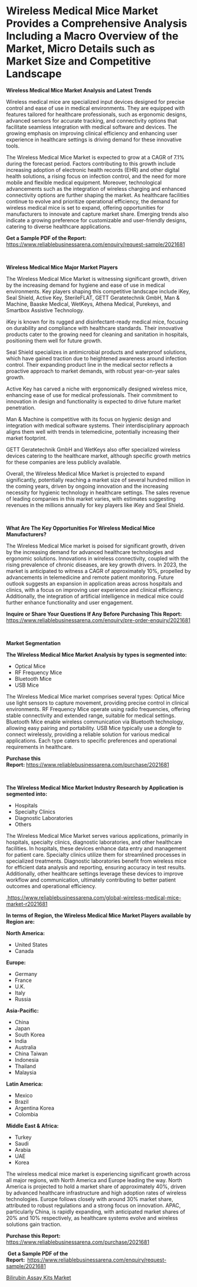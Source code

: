<p><h1>Wireless Medical Mice Market Provides a Comprehensive Analysis Including a Macro Overview of the Market, Micro Details such as Market Size and Competitive Landscape</h1></p><p><strong>Wireless Medical Mice Market Analysis and Latest Trends</strong></p>
<p><p>Wireless medical mice are specialized input devices designed for precise control and ease of use in medical environments. They are equipped with features tailored for healthcare professionals, such as ergonomic designs, advanced sensors for accurate tracking, and connectivity options that facilitate seamless integration with medical software and devices. The growing emphasis on improving clinical efficiency and enhancing user experience in healthcare settings is driving demand for these innovative tools.</p><p>The Wireless Medical Mice Market is expected to grow at a CAGR of 7.1% during the forecast period. Factors contributing to this growth include increasing adoption of electronic health records (EHR) and other digital health solutions, a rising focus on infection control, and the need for more mobile and flexible medical equipment. Moreover, technological advancements such as the integration of wireless charging and enhanced connectivity options are further shaping the market. As healthcare facilities continue to evolve and prioritize operational efficiency, the demand for wireless medical mice is set to expand, offering opportunities for manufacturers to innovate and capture market share. Emerging trends also indicate a growing preference for customizable and user-friendly designs, catering to diverse healthcare applications.</p></p>
<p><strong>Get a Sample PDF of the Report:&nbsp;</strong> <a href="https://www.reliablebusinessarena.com/enquiry/request-sample/2021681?utm_campaign=2110&utm_medium=2&utm_source=Github&utm_content=ia&utm_term=29032025&utm_id=wireless-medical-mice">https://www.reliablebusinessarena.com/enquiry/request-sample/2021681</a></p>
<p>&nbsp;</p>
<p><strong>Wireless Medical Mice Major Market Players</strong></p>
<p><p>The Wireless Medical Mice Market is witnessing significant growth, driven by the increasing demand for hygiene and ease of use in medical environments. Key players shaping this competitive landscape include iKey, Seal Shield, Active Key, SterileFLAT, GETT Geratetechnik GmbH, Man & Machine, Baaske Medical, WetKeys, Athena Medical, Purekeys, and Smartbox Assistive Technology.</p><p>iKey is known for its rugged and disinfectant-ready medical mice, focusing on durability and compliance with healthcare standards. Their innovative products cater to the growing need for cleaning and sanitation in hospitals, positioning them well for future growth.</p><p>Seal Shield specializes in antimicrobial products and waterproof solutions, which have gained traction due to heightened awareness around infection control. Their expanding product line in the medical sector reflects a proactive approach to market demands, with robust year-on-year sales growth.</p><p>Active Key has carved a niche with ergonomically designed wireless mice, enhancing ease of use for medical professionals. Their commitment to innovation in design and functionality is expected to drive future market penetration.</p><p>Man & Machine is competitive with its focus on hygienic design and integration with medical software systems. Their interdisciplinary approach aligns them well with trends in telemedicine, potentially increasing their market footprint.</p><p>GETT Geratetechnik GmbH and WetKeys also offer specialized wireless devices catering to the healthcare market, although specific growth metrics for these companies are less publicly available.</p><p>Overall, the Wireless Medical Mice Market is projected to expand significantly, potentially reaching a market size of several hundred million in the coming years, driven by ongoing innovation and the increasing necessity for hygienic technology in healthcare settings. The sales revenue of leading companies in this market varies, with estimates suggesting revenues in the millions annually for key players like iKey and Seal Shield.</p></p>
<p>&nbsp;</p>
<p><strong>What Are The Key Opportunities For Wireless Medical Mice Manufacturers?</strong></p>
<p><p>The Wireless Medical Mice market is poised for significant growth, driven by the increasing demand for advanced healthcare technologies and ergonomic solutions. Innovations in wireless connectivity, coupled with the rising prevalence of chronic diseases, are key growth drivers. In 2023, the market is anticipated to witness a CAGR of approximately 10%, propelled by advancements in telemedicine and remote patient monitoring. Future outlook suggests an expansion in application areas across hospitals and clinics, with a focus on improving user experience and clinical efficiency. Additionally, the integration of artificial intelligence in medical mice could further enhance functionality and user engagement.</p></p>
<p><strong>Inquire or Share Your Questions If Any Before Purchasing This Report:</strong> <a href="https://www.reliablebusinessarena.com/enquiry/pre-order-enquiry/2021681?utm_campaign=2110&utm_medium=2&utm_source=Github&utm_content=ia&utm_term=29032025&utm_id=wireless-medical-mice">https://www.reliablebusinessarena.com/enquiry/pre-order-enquiry/2021681</a></p>
<p>&nbsp;</p>
<p><strong>Market Segmentation</strong></p>
<p><strong>The Wireless Medical Mice Market Analysis by types is segmented into:</strong></p>
<p><ul><li>Optical Mice</li><li>RF Frequency Mice</li><li>Bluetooth Mice</li><li>USB Mice</li></ul></p>
<p><p>The Wireless Medical Mice market comprises several types: Optical Mice use light sensors to capture movement, providing precise control in clinical environments. RF Frequency Mice operate using radio frequencies, offering stable connectivity and extended range, suitable for medical settings. Bluetooth Mice enable wireless communication via Bluetooth technology, allowing easy pairing and portability. USB Mice typically use a dongle to connect wirelessly, providing a reliable solution for various medical applications. Each type caters to specific preferences and operational requirements in healthcare.</p></p>
<p><strong>Purchase this Report:&nbsp;</strong><a href="https://www.reliablebusinessarena.com/purchase/2021681?utm_campaign=2110&utm_medium=2&utm_source=Github&utm_content=ia&utm_term=29032025&utm_id=wireless-medical-mice">https://www.reliablebusinessarena.com/purchase/2021681</a></p>
<p>&nbsp;</p>
<p><strong>The Wireless Medical Mice Market Industry Research by Application is segmented into:</strong></p>
<p><ul><li>Hospitals</li><li>Specialty Clinics</li><li>Diagnostic Laboratories</li><li>Others</li></ul></p>
<p><p>The Wireless Medical Mice Market serves various applications, primarily in hospitals, specialty clinics, diagnostic laboratories, and other healthcare facilities. In hospitals, these devices enhance data entry and management for patient care. Specialty clinics utilize them for streamlined processes in specialized treatments. Diagnostic laboratories benefit from wireless mice for efficient data analysis and reporting, ensuring accuracy in test results. Additionally, other healthcare settings leverage these devices to improve workflow and communication, ultimately contributing to better patient outcomes and operational efficiency.</p></p>
<p><a href="https://www.reliablebusinessarena.com/global-wireless-medical-mice-market-r2021681?utm_campaign=2110&utm_medium=2&utm_source=Github&utm_content=ia&utm_term=29032025&utm_id=wireless-medical-mice">&nbsp;https://www.reliablebusinessarena.com/global-wireless-medical-mice-market-r2021681</a></p>
<p><strong>In terms of Region, the Wireless Medical Mice Market Players available by Region are:</strong></p>
<p>
    <p> <strong> North America: </strong>
        <ul>
            <li>United States</li>
            <li>Canada</li>
        </ul>
        </p> 
    <p> <strong> Europe: </strong>
        <ul>
            <li>Germany</li>
            <li>France</li>
            <li>U.K.</li>
            <li>Italy</li>
            <li>Russia</li>
        </ul>
        </p> 
    <p> <strong> Asia-Pacific: </strong>
        <ul>
            <li>China</li>
            <li>Japan</li>
            <li>South Korea</li>
            <li>India</li>
            <li>Australia</li>
            <li>China Taiwan</li>
            <li>Indonesia</li>
            <li>Thailand</li>
            <li>Malaysia</li>
        </ul>
        </p> 
    <p> <strong> Latin America: </strong>
        <ul>
            <li>Mexico</li>
            <li>Brazil</li>
            <li>Argentina Korea</li>
            <li>Colombia</li>
        </ul>
        </p> 
    <p> <strong> Middle East & Africa: </strong>
        <ul>
            <li>Turkey</li>
            <li>Saudi</li>
            <li>Arabia</li>
            <li>UAE</li>
            <li>Korea</li>
        </ul>
    </p>
    </p>
<p><p>The wireless medical mice market is experiencing significant growth across all major regions, with North America and Europe leading the way. North America is projected to hold a market share of approximately 40%, driven by advanced healthcare infrastructure and high adoption rates of wireless technologies. Europe follows closely with around 30% market share, attributed to robust regulations and a strong focus on innovation. APAC, particularly China, is rapidly expanding, with anticipated market shares of 20% and 10% respectively, as healthcare systems evolve and wireless solutions gain traction.</p></p>
<p><strong>Purchase this Report: </strong><a href="https://www.reliablebusinessarena.com/purchase/2021681?utm_campaign=2110&utm_medium=2&utm_source=Github&utm_content=ia&utm_term=29032025&utm_id=wireless-medical-mice">https://www.reliablebusinessarena.com/purchase/2021681</a></p>
<p>&nbsp;<strong>Get a Sample PDF of the Report:&nbsp;&nbsp;</strong><a href="https://www.reliablebusinessarena.com/enquiry/request-sample/2021681?utm_campaign=2110&utm_medium=2&utm_source=Github&utm_content=ia&utm_term=29032025&utm_id=wireless-medical-mice">https://www.reliablebusinessarena.com/enquiry/request-sample/2021681</a></p>
<p><strong></strong></p>
<p><p><a href="https://github.com/irfadac/Market-Research-Report-List-5/blob/main/bilirubin-assay-kits-market.md?utm_campaign=2110&utm_medium=2&utm_source=Github&utm_content=ia&utm_term=29032025&utm_id=wireless-medical-mice">Bilirubin Assay Kits Market</a></p></p>
